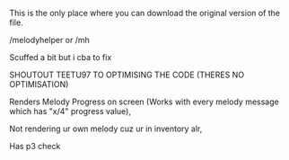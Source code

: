 This is the only place where you can download the original version of the file.

/melodyhelper or /mh

Scuffed a bit but i cba to fix

SHOUTOUT TEETU97 TO OPTIMISING THE CODE (THERES NO OPTIMISATION)

Renders Melody Progress on screen (Works with every melody message which has "x/4" progress value), 

Not rendering ur own melody cuz ur in inventory alr, 

Has p3 check
